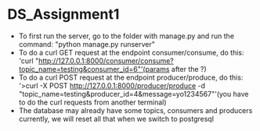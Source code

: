 # DS_Assignment1
- To first run the server, go to the folder with manage.py and run the command: "python manage.py runserver"
- To do a curl GET request at the endpoint consumer/consume, do this: 'curl "http://127.0.0.1:8000/consumer/consume?topic_name=testing&consumer_id=6"'(params after the ?)
- To do a curl POST request at the endpoint producer/produce, do this: '>curl -X POST http://127.0.0.1:8000/producer/produce -d "topic_name=testing&producer_id=4&message=yo1234567"'(you have to do the curl requests from another terminal)
- The database may already have some topics, consumers and producers currently, we will reset all that when we switch to postgresql